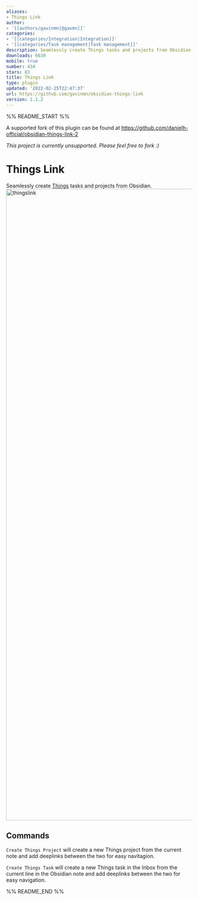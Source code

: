 ```yaml
---
aliases:
- Things Link
author:
- '[[authors/gavinmn|@gavmn]]'
categories:
- '[[categories/Integration|Integration]]'
- '[[categories/Task management|Task management]]'
description: Seamlessly create Things tasks and projects from Obsidian
downloads: 6639
mobile: true
number: 434
stars: 83
title: Things Link
type: plugin
updated: '2022-02-25T22:47:37'
url: https://github.com/gavinmn/obsidian-things-link
version: 1.1.2
---
```


%% README_START %%

A supported fork of this plugin can be found at https://github.com/danielh-official/obsidian-things-link-2

*This project is currently unsupported. Please feel free to fork :)*

# Things Link

Seamlessly create [Things](https://culturedcode.com/things/) tasks and projects from Obsidian.
<img width="1711" alt="thingslink" src="https://user-images.githubusercontent.com/59900904/156386765-3a5923e2-0f05-4268-952d-f971c43f3aee.png">



## Commands

`Create Things Project` will create a new Things project from the current note and add deeplinks between the two for easy navitagion.

`Create Things Task` will create a new Things task in the Inbox from the current line in the Obsidian note and add deeplinks between the two for easy navigation.


%% README_END %%